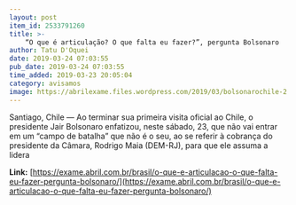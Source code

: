 ```yaml
---
layout: post
item_id: 2533791260
title: >-
    “O que é articulação? O que falta eu fazer?”, pergunta Bolsonaro
author: Tatu D'Oquei
date: 2019-03-24 07:03:55
pub_date: 2019-03-24 07:03:55
time_added: 2019-03-23 20:05:04
category: avisamos
image: https://abrilexame.files.wordpress.com/2019/03/bolsonarochile-2.jpg?quality=70&strip=info&w=680&h=453&crop=1
---
```


Santiago, Chile — Ao terminar sua primeira visita oficial ao Chile, o presidente Jair Bolsonaro enfatizou, neste sábado, 23, que não vai entrar em um “campo de batalha” que não é o seu, ao se referir à cobrança do presidente da Câmara, Rodrigo Maia (DEM-RJ), para que ele assuma a lidera

**Link:** [https://exame.abril.com.br/brasil/o-que-e-articulacao-o-que-falta-eu-fazer-pergunta-bolsonaro/](https://exame.abril.com.br/brasil/o-que-e-articulacao-o-que-falta-eu-fazer-pergunta-bolsonaro/)


